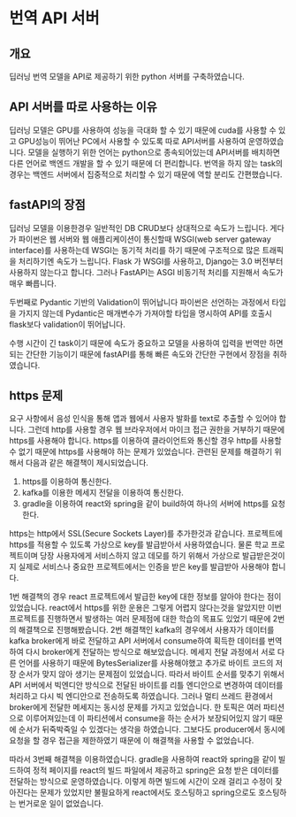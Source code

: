 # 번역 API 서버

## 개요
딥러닝 번역 모델을 API로 제공하기 위한 python 서버를 구축하였습니다.

## API 서버를 따로 사용하는 이유
딥러닝 모델은 GPU를 사용하여 성능을 극대화 할 수 있기 때문에 cuda를 사용할 수 있고 GPU성능이 뛰어난 PC에서 사용할 수 있도록 따로 API서버를 사용하여 운영하였습니다.
모델을 실행하기 위한 언어는 python으로 종속되어있는데 API서버를 배치하면 다른 언어로 백엔드 개발을 할 수 있기 때문에 더 편리합니다.
번역을 하지 않는 task의 경우는 백엔드 서버에서 집중적으로 처리할 수 있기 때문에 역할 분리도 간편했습니다. 

## fastAPI의 장점
딥러닝 모델을 이용한경우 일반적인 DB CRUD보다 상대적으로 속도가 느립니다. 게다가 파이썬은 웹 서버와 웹 애플리케이션이 통신할때 WSGI(web server gateway interface)를 사용하는데 WSGI는 동기적 처리를 하기 때문에 구조적으로 많은 트래픽을 처리하기엔 속도가 느립니다. Flask 가 WSGI를 사용하고, Django는 3.0 버전부터 사용하지 않는다고 합니다. 
그러나 FastAPI는 ASGI 비동기적 처리를 지원해서 속도가 매우 빠릅니다.

두번째로 Pydantic 기반의 Validation이 뛰어납니다 파이썬은 선언하는 과정에서 타입을 가지지 않는데 Pydantic은 매개변수가 가져야할 타입을 명시하여 API를 호출시 flask보다 validation이 뛰어납니다. 

수행 시간이 긴 task이기 때문에 속도가 중요하고 모델을 사용하여 입력을 번역만 하면 되는 간단한 기능이기 때문에 fastAPI를 통해 빠른 속도와 간단한 구현에서 장점을 취하였습니다. 

## https 문제

요구 사항에서 음성 인식을 통해 앱과 웹에서 사용자 발화를 text로 추출할 수 있어야 합니다. 그런데 http를 사용할 경우 웹 브라우저에서 마이크 접근 권한을 거부하기 때문에 https를 사용해야 합니다. https를 이용하여 클라이언트와 통신할 경우 http를 사용할 수 없기 때문에 https를 사용해야 하는 문제가 있었습니다.
관련된 문제를 해결하기 위해서 다음과 같은 해결책이 제시되었습니다.

1. https를 이용하여 통신한다.
2. kafka를 이용한 메세지 전달을 이용하여 통신한다.
3. gradle을 이용하여 react와 spring을 같이 build하여 하나의 서버에 https를 요청한다.



https는 http에서 SSL(Secure Sockets Layer)를 추가한것과 같습니다. 프로젝트에 https를 적용할 수 있도록 가상으로 key를 발급받아서 사용하였습니다. 물론 학교 프로젝트이며 당장 사용자에게 서비스하지 않고 데모를 하기 위해서 가상으로 발급받은것이지 실제로 서비스나 중요한 프로젝트에서는 인증을 받은 key를 발급받아 사용해야 합니다.

1번 해결책의 경우 react 프로젝트에서 발급한 key에 대한 정보를 알아야 한다는 점이 있었습니다. react에서 https를 위한 운용은 그렇게 어렵지 않다는것을 알았지만 이번 프로젝트를 진행하면서 발생하는 여러 문제점에 대한 학습의 목표도 있었기 때문에 2번의 해결책으로 진행해봤습니다.
2번 해결책인 kafka의 경우에서 사용자가 데이터를 kafka broker에게 바로 전달하고 API 서버에서 consume하여 획득한 데이터를 번역하여 다시 broker에게 전달하는 방식으로 해보았습니다.
메세지 전달 과정에서 서로 다른 언어를 사용하기 때문에 BytesSerializer를 사용해야했고 추가로 바이트 코드의 저장 순서가 맞지 않아 생기는 문제점이 있었습니다. 따라서 바이트 순서를 맞추기 위해서 API 서버에서 빅엔디안 방식으로 전달된 바이트를 리틀 엔디안으로 변경하여 데이터를 처리하고 다시 빅 엔디안으로 전송하도록 하였습니다.
그러나 멀티 쓰레드 환경에서 broker에게 전달한 메세지는 동시성 문제를 가지고 있었습니다. 한 토픽은 여러 파티션으로 이루어져있는데 이 파티션에서 consume을 하는 순서가 보장되어있지 않기 때문에 순서가 뒤죽박죽일 수 있겠다는 생각을 하였습니다. 그보다도 producer에서 동시에 요청을 할 경우 접근을 제한하였기 때문에 이 해결책을 사용할 수 없었습니다.

따라서 3번째 해결책을 이용하였습니다. gradle을 사용하여 react와 spring을 같이 빌드하여 정적 페이지를 react의 빌드 파일에서 제공하고 spring은 요청 받은 데이터를 전달하는 방식으로 운영하였습니다. 이렇게 하면 빌드에 시간이 오래 걸리고 수정이 잦아진다는 문제가 있었지만 불필요하게 react에서도 호스팅하고 spring으로도 호스팅하는 번거로운 일이 없었습니다.


